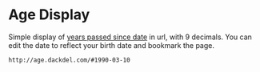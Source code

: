 # Age Display

Simple display of [years passed since date](http://age.dackdel.com/#1990-03-10) in url, with 9 decimals. You can edit the date to reflect your birth date and bookmark the page.

```
http://age.dackdel.com/#1990-03-10
```
